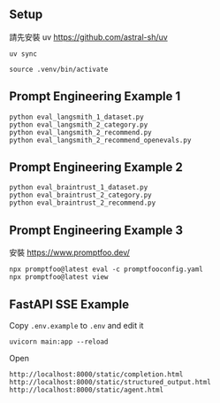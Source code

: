 ## Setup

請先安裝 uv https://github.com/astral-sh/uv

```
uv sync

source .venv/bin/activate
```

## Prompt Engineering Example 1

```
python eval_langsmith_1_dataset.py
python eval_langsmith_2_category.py
python eval_langsmith_2_recommend.py
python eval_langsmith_2_recommend_openevals.py
```

## Prompt Engineering Example 2

```
python eval_braintrust_1_dataset.py
python eval_braintrust_2_category.py
python eval_braintrust_2_recommend.py
```

## Prompt Engineering Example 3

安裝 https://www.promptfoo.dev/

```
npx promptfoo@latest eval -c promptfooconfig.yaml
npx promptfoo@latest view
```

## FastAPI SSE Example

Copy `.env.example` to `.env` and edit it

```
uvicorn main:app --reload
```

Open

```
http://localhost:8000/static/completion.html
http://localhost:8000/static/structured_output.html
http://localhost:8000/static/agent.html
```